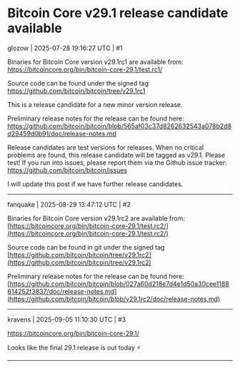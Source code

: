 # Bitcoin Core v29.1 release candidate available

glozow | 2025-07-28 19:16:27 UTC | #1

Binaries for Bitcoin Core version v29.1rc1 are available from:
https://bitcoincore.org/bin/bitcoin-core-29.1/test.rc1/

Source code can be found under the signed tag
https://github.com/bitcoin/bitcoin/tree/v29.1rc1 

This is a release candidate for a new minor version release.

Preliminary release notes for the release can be found here:
https://github.com/bitcoin/bitcoin/blob/565af03c37d8262632543a078b2d8d29459d0b91/doc/release-notes.md 

Release candidates are test versions for releases. When no critical problems are found, this release candidate will be tagged as v29.1.
Please test! If you run into issues, please report them via the Github issue tracker: https://github.com/bitcoin/bitcoin/issues

I will update this post if we have further release candidates.

-------------------------

fanquake | 2025-08-29 13:47:12 UTC | #2

Binaries for Bitcoin Core version v29.1rc2 are available from:
[https://bitcoincore.org/bin/bitcoin-core-29.1/test.rc2/](https://bitcoincore.org/bin/bitcoin-core-29.1/test.rc2/)

Source code can be found in git under the signed tag
[https://github.com/bitcoin/bitcoin/tree/v29.1rc2](https://github.com/bitcoin/bitcoin/tree/v29.1rc2) 

Preliminary release notes for the release can be found here:
[https://github.com/bitcoin/bitcoin/blob/027a60d218e7d4e1d50a30cee1188614252f3837/doc/release-notes.md](https://github.com/bitcoin/bitcoin/blob/v29.1rc2/doc/release-notes.md)

-------------------------

kravens | 2025-09-05 11:10:30 UTC | #3


https://bitcoincore.org/bin/bitcoin-core-29.1/


Looks like the final 29.1 release is out today ⚡

-------------------------

